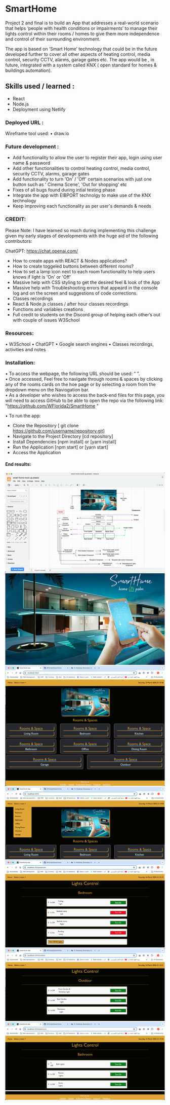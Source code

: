 # SmartHome
Project 2 and final is to build an App that addresses a real-world scenario that helps ‘people with health conditions or impairments’ to manage their lights control within their rooms / homes to give them more independence and control of their surrounding environment.  

The app is based on ‘Smart Home’ technology that could be in the future developed further to cover all other aspects of heating control, media control, security CCTV, alarms, garage gates etc. The app would be , in future, integrated with a system called KNX ( open standard for homes & buildings automation). 

## Skills used / learned :
- React
- Node.js
- Deployment using Netlify

### Deployed URL : 
Wireframe tool used:
• draw.io  

### Future development :  
- Add functionality to allow the user to register their app, login using user name & password  
- Add other functionalities to control heating control, media control, security CCTV, alarms, garage gates  
- Add functionality to turn 'On' / 'Off' certain scenarios with just one button such as ' Cinema Scene', 'Out for shopping' etc  
- Fixes of all bugs found during intial testing phase   
- Integrate the app with EIBPORT technolgy to make use of the KNX technology  
- Keep improving each functionality as per user's demands & needs  

### CREDIT:
Please Note: I have learned so much during implementing this challenge given my early stages of developments with the huge aid of the following contributors:

ChatGPT: https://chat.openai.com/
- How to create apps with REACT & Nodes applications?  
- How to create toggeled buttons between different rooms?  
- How to set a lamp icon next to each room functionality to help users knows if light is 'On' or 'Off'  
- Massive help with CSS styling to get the desired feel & look of the App  
- Massive help with Troubleshooting errors that appeard in the console log and on the screen and suggestions of code corrections.   
- Classes recordings  
- React & Node.js classes / after hour classes recordings  
- Functions and variables creations  
- Full credit to students on the Discord group of helping each other’s out with couple of issues   W3School  

### Resources:
• W3School • ChatGPT • Google search engines • Classes recordings, activities and notes

### Installation:
• To access the webpage, the following URL should be used: “ ”.  
• Once accessed, Feel free to navigate through rooms & spaces by clicking any of the rooms cards on the hoe page or by selecting a room from the dropdown menu on the Naviogation bar.  
• As a developer who wishes to access the back-end files for this page, you will need to access GitHub to be able to open the repo via the following link: "https://github.com/WFlorida2/SmartHome "  


• To run the app:  
- Clone the Repository [ git clone https://github.com/username/repository.git]
- Navigate to the Project Directory [cd repository]
- Install Dependencies [npm install] or [yarn install]
- Run the Application [npm start] or [yarn start]
- Access the Application


#### End results:
![First Mock-up screen](src/components/assets/images/FirstMock-Up_screen.png) 
![App logo](src/components/assets/images/SmartHome.png)
![Main Home page](src/components/assets/images/MainHomePage.png)
![Dropdown Menu](src/components/assets/images/DropdownMenu.png)
![LightControl_sample_1](src/components/assets/images/LightControl_sample_1.png)
![LightControl_sample_2](src/components/assets/images/LightControl_sample_2.png)
![LightControl_sample_3](src/components/assets/images/LightControl_sample_3.png)
![Contact Me](src/components/assets/images/ContactMe.png)